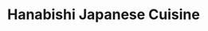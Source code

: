 ---
layout: place
title: "Hanabishi Japanese Cuisine"
permalink: /california/livermore/hanabishi-japanese-cuisine.html
stateAbbr: CA
stateName: California
cityName: Livermore
seo:
  name: "Hanabishi Japanese Cuisine"
  type: Restaurant
  links: http://www.hanabishi-restaurant.com/
description: "Looking for sushi in Livermore, California? Check out Hanabishi Japanese Cuisine for a delightful Japanese dining experience. Enjoy a variety of sushi and ot..."
place_id: ChIJsWQvA77nj4AR_kZCf64gg0s
photos:
  - name: >-
      places/ChIJsWQvA77nj4AR_kZCf64gg0s/photos/AeeoHcJ6OtYW7si5mbEm69ct9saU2JYX7fAHhL5oSSOkzgJxbW0bN6LgrPV5JnQCropa2T67HkJk26pe0s7_lG9cHO_BlOLfvEJz2LDOpg0NhzAao93X_G8vo-PMutvMLUWENP8t-2h1TowYJ3N6HN-Fpj-XRdSeP1rpRUlH0kia-ksVF0aLt0SrSHkb2uLlwY10oBS-7YN3i8s5ZStm2CP6AY_3pUh5-U1vGoPAj-okaqsMokGAYnNtRejbyO52LmTPKwcNipLb7VMVRl0xuDRLwUcwshOLxZk2K8SDcZWaGIFM2Q
    widthPx: 1000
    heightPx: 831
    authorAttributions:
      - displayName: Hanabishi Japanese Cuisine
        uri: https://maps.google.com/maps/contrib/102055558763683304802
        photoUri: >-
          https://lh3.googleusercontent.com/a/ACg8ocIEZaz0MWxSoCBLb5lTx9E6FTA3femh1AWkDBIsqOFxJWq5Ag=s100-p-k-no-mo
    flagContentUri: >-
      https://www.google.com/local/imagery/report/?cb_client=maps_api_places.places_api&image_key=!1e10!2sAF1QipNp426ZSu_JkcNupdqEBk2WiL_wDP6w4INCQF-c&hl=en-US
    googleMapsUri: >-
      https://www.google.com/maps/place//data=!3m4!1e2!3m2!1sAF1QipNp426ZSu_JkcNupdqEBk2WiL_wDP6w4INCQF-c!2e10!4m2!3m1!1s0x808fe7be032f64b1:0x4b8320ae7f4246fe
  - name: >-
      places/ChIJsWQvA77nj4AR_kZCf64gg0s/photos/AeeoHcK0BEnfaqHhxqIjGQWB0bsVGOUgPpBSqdUdL-9tjeUym6SenK1zPnqn306hqJI90IbcnHsPGFrqIMLTdTwtYdF3nWPJ_47DH4VfMoUfVhANptlz4BcCIYh6Wwxx2zuZw_GI4w1DHG8aeaXS0HmgZqr0RjEQ1x9VuGD7pQZBPiEt-u2RIkzvuWc4vx7ss0ICg-1TF6Zmg16V2uAMQT1goyNGMk1iomIg3SVRE5WiLJBxG-Zi6rGeXLq1fQ8-TdOoZnsHwxHu6-9D5nuCvSksgVcqjuCN852BTju_WlRzNnb7fj1A5-psdUrjkPSyAU_KQ0l-BK_o9La8X-22ra3PPni1aZVBqU9goiUPuhE_b6UQwCffPfHIXl_Gxd250eLFdKn7KqJ9aaZwFCQSkAluDAP4XWGYAJpLd29ZF7v2pfo
    widthPx: 3024
    heightPx: 4032
    authorAttributions:
      - displayName: rabab bukhamseen
        uri: https://maps.google.com/maps/contrib/107688338705243126946
        photoUri: >-
          https://lh3.googleusercontent.com/a-/ALV-UjVG8Fi8GBwYylK8ikKi8AYEwDGxmK7o9JglFs-H81d4NldssRgp=s100-p-k-no-mo
    flagContentUri: >-
      https://www.google.com/local/imagery/report/?cb_client=maps_api_places.places_api&image_key=!1e10!2sCIHM0ogKEICAgIDe67enLA&hl=en-US
    googleMapsUri: >-
      https://www.google.com/maps/place//data=!3m4!1e2!3m2!1sCIHM0ogKEICAgIDe67enLA!2e10!4m2!3m1!1s0x808fe7be032f64b1:0x4b8320ae7f4246fe
  - name: >-
      places/ChIJsWQvA77nj4AR_kZCf64gg0s/photos/AeeoHcL1cEgtjO_SbyqwoDKMfv_9Qwur2ElJZYRfn4xIY0Nr6AnYacyBBUcDT97k5bGMLYB2a60vjYBzM7cEmOeQHC2h2pfL8yqfJhxtnDr0aS7KwJqWPxWIktnxnhEwjmzLONpFBTBV8w-UfIz2mpjbTCFFf7yd4dW-4iBr7DWeos__rYhrMetRpcA-CZQHdL2UysDVtNUzUBmi4yy_XgP-z1-woxeqUmQ2pQBhPr914X_VR_IxlHsGTZyhZgX-3BRb99pKJinRSDf0BqjL_Ys20f7cwzK3LnklLADKWyG9YSb4TihRsFCP6r8e4WoovPCTjU_JrzOmqSLnc8e7U-U8bukXHzs41OuXuxXjKiIHsGd-Ct8WX62zVg6MGs8k9UIfHO-g-TESGSrzTvgCkNqRpqaG68DHtp1H3R7yDpYGe_zBPA
    widthPx: 4080
    heightPx: 3072
    authorAttributions:
      - displayName: Dryden Lafferty
        uri: https://maps.google.com/maps/contrib/114508024477717757240
        photoUri: >-
          https://lh3.googleusercontent.com/a-/ALV-UjXLo-fKBCdhSfR_m7Tos2EA6tbcgc3vaWMWoaih3njUFBK4w_ku=s100-p-k-no-mo
    flagContentUri: >-
      https://www.google.com/local/imagery/report/?cb_client=maps_api_places.places_api&image_key=!1e10!2sCIHM0ogKEICAgIDGipOZIQ&hl=en-US
    googleMapsUri: >-
      https://www.google.com/maps/place//data=!3m4!1e2!3m2!1sCIHM0ogKEICAgIDGipOZIQ!2e10!4m2!3m1!1s0x808fe7be032f64b1:0x4b8320ae7f4246fe
  - name: >-
      places/ChIJsWQvA77nj4AR_kZCf64gg0s/photos/AeeoHcIjitBgdDx2Rroqhs_z8kBK0sBuG2nhi7coA1_BzBkJu36TKVryiFDK6-00SU-xW9qkCpoZGfDxwshpeuFmdass2JIkL-cPM0fcgR5XTAVDojeOSCXmp_VAaAhDU9w0Gd7wcoUYA3S1Al7YU4NJp-3ERjjuKn-eu1dZHIBoHoDlDFHgdcqsdiqqP_V0lPmyRBQW1Wp-bv4YItlL4Ckl0b44_P964OXTVAFbv0wN_6gE58I3wo5MoxzSG9PR2ifoR0qxEeT6RFSldDR7xs6jRM-Fl3tg2nIdDvGe05vxtwUM-jo0dDZCQ2Me5cEBIvWwG1ag1z6-U45B8KXBNshkd00nxn61hWOqCoA1RF6FqW-i2gddMObfK0gRlOB7ijumfG9Saq0DetrLNh00qC0ICuv5xUvjP5lulUaBBhuprlY
    widthPx: 3724
    heightPx: 2096
    authorAttributions:
      - displayName: Kati Bell
        uri: https://maps.google.com/maps/contrib/117525781325147850580
        photoUri: >-
          https://lh3.googleusercontent.com/a-/ALV-UjVPUM-LctiFNqPBk7aUSpMAz5-vsp0wiGXXIE-9y-hoad5QjE_V=s100-p-k-no-mo
    flagContentUri: >-
      https://www.google.com/local/imagery/report/?cb_client=maps_api_places.places_api&image_key=!1e10!2sCIHM0ogKEICAgICh0be9BQ&hl=en-US
    googleMapsUri: >-
      https://www.google.com/maps/place//data=!3m4!1e2!3m2!1sCIHM0ogKEICAgICh0be9BQ!2e10!4m2!3m1!1s0x808fe7be032f64b1:0x4b8320ae7f4246fe
  - name: >-
      places/ChIJsWQvA77nj4AR_kZCf64gg0s/photos/AeeoHcJUbif8VE3hChl6UFWVDr3H2ag3RB0vp4c4Ih7OcJDg3vDhY1JbbtEVaO2l3YaaTuCnkgz1eVMZhkEAk20TxCe2xUzZlcGO0crpDpIwy1qxloif3eMPdkX0f43YefFNXaEd8sjbDSiSY8N6jGDyNVfkvo7AqMf3lxT2eGcxfZkBDEVnMCJydK4M3eYT6ZFDPDwWvqmkFaou0xbvcLfckwA8RX9O2wTIsrRanC3HSiZ0JGakjkSdBMpnDfsE3OZxn3o1tap5pJiVmEw6RHp-8PHVyyP8tRqpN0GWRc7HlhME6S-ceEjeZlIXcRLKsYrhGIvXbDq8OunET0yI592A00kDb9Q02PGTZjzAXvSlf4UErOAylqLAx-tpbyXsrtKzpXbHoNToXtKRIIFwGBsCA7ajZtJyS-z0GdGT513F1FjjmGs
    widthPx: 4032
    heightPx: 3024
    authorAttributions:
      - displayName: Element blue808
        uri: https://maps.google.com/maps/contrib/114850186333522329231
        photoUri: >-
          https://lh3.googleusercontent.com/a/ACg8ocIl66feM023piIy_8NJ66VgPAXgPxfmygolciA1-25PuborZgTu=s100-p-k-no-mo
    flagContentUri: >-
      https://www.google.com/local/imagery/report/?cb_client=maps_api_places.places_api&image_key=!1e10!2sCIHM0ogKEICAgIC474er3wE&hl=en-US
    googleMapsUri: >-
      https://www.google.com/maps/place//data=!3m4!1e2!3m2!1sCIHM0ogKEICAgIC474er3wE!2e10!4m2!3m1!1s0x808fe7be032f64b1:0x4b8320ae7f4246fe
  - name: >-
      places/ChIJsWQvA77nj4AR_kZCf64gg0s/photos/AeeoHcI207WR3Cr3Uw_yWjxLjgcECFWieMILkdQkQzZ1lLfHpvdlDm5NRPGSZxf7IjanjBiMZIkvaQh21mKBtv3ls6ImPUrtCac1T0Zr7gmgkN7yNXxLBrfhBnC7y7BKz8TDwsijCIt34onUVv7AKt5OG5F4fRCOxbimtCjvRLRl2XlLnZpZ2YnWpQAk6F-7smz-gcaGwGAgs-kOd7rq9ALtiP1LZ62PhbBKIbUwvathGEt4IJuFZPEqfgQclspGWZ0BX5JDAUNa1NFriINbQz-laQGetT_BS8s-ExYXVcGmPZB2ynLyf4J70OLHecxZgsdS7eeUAgnIdNQnRQ9VNQSY9oNsFdngRV_Vk2xW0YbtjPxghvpcpYZzZer04fNCnWoAe70tJ3uKN340fvnJQSZwzGYLmYp7ZzVA18QvJSH78yDFUA
    widthPx: 4032
    heightPx: 3024
    authorAttributions:
      - displayName: Paul M
        uri: https://maps.google.com/maps/contrib/107078352432903138556
        photoUri: >-
          https://lh3.googleusercontent.com/a/ACg8ocLPHbbZj2K5xDr4bF-ZBcs-ANBNQYX5QRll__bqlFg_x4h_Fg=s100-p-k-no-mo
    flagContentUri: >-
      https://www.google.com/local/imagery/report/?cb_client=maps_api_places.places_api&image_key=!1e10!2sCIHM0ogKEICAgICbkbiZDA&hl=en-US
    googleMapsUri: >-
      https://www.google.com/maps/place//data=!3m4!1e2!3m2!1sCIHM0ogKEICAgICbkbiZDA!2e10!4m2!3m1!1s0x808fe7be032f64b1:0x4b8320ae7f4246fe
  - name: >-
      places/ChIJsWQvA77nj4AR_kZCf64gg0s/photos/AeeoHcItV76Hy0voNit7G15ARXsThK0d7M-dNWuJLPtHb_ZKvaSONMQb_olsQrLuMaF01fhnwhLhIXB5Dv5g2nrdHQraZDOS4IIA9KvMk-xkLLsjEfnstElcs6RRpEetkigB7BFtpCiZK44YWJP4IqyEk2Ac9I724NHrPP2_l4ndrQ8-e58BP19tJ5LbS0spAyRJF3DupO95l9ftAYJGwGjrUElE_65O_LIzBlsj0NvrH6khD7evFuyWnzQrVh1wpleZVVGzdS4CL_pU95sufYiTt71GX3cdEt2Z9B40Ce6a8c8Tu-qmQZYxlYTwtplDTY6Wv2kGOLz8Nd61P3nOdS_vUyeyDwkxDyVs_a15D9aFCvH5pyknX2BjNzohlq68_KzX1M5M-mFPV0fzWMcYBgqRaHoYY3DFJ_3w78jK0GaxIR7uuAfb
    widthPx: 4032
    heightPx: 3024
    authorAttributions:
      - displayName: Element blue808
        uri: https://maps.google.com/maps/contrib/114850186333522329231
        photoUri: >-
          https://lh3.googleusercontent.com/a/ACg8ocIl66feM023piIy_8NJ66VgPAXgPxfmygolciA1-25PuborZgTu=s100-p-k-no-mo
    flagContentUri: >-
      https://www.google.com/local/imagery/report/?cb_client=maps_api_places.places_api&image_key=!1e10!2sCIHM0ogKEICAgIC478fktQE&hl=en-US
    googleMapsUri: >-
      https://www.google.com/maps/place//data=!3m4!1e2!3m2!1sCIHM0ogKEICAgIC478fktQE!2e10!4m2!3m1!1s0x808fe7be032f64b1:0x4b8320ae7f4246fe
  - name: >-
      places/ChIJsWQvA77nj4AR_kZCf64gg0s/photos/AeeoHcIh-FTrPHJfQZcBMyFrM4-jEztV-YAj6UAYF99ZnUbtrswYi9NcAiR7Ry66d8VqpqRgS_C41x2j3UsRm04mjwqofbnWtx8MSV6xcknfEiLFfPS437dbVzGCyOLbxxpWaFpKsE2PVH-ggBYzAPVpD9x2eVmxuY5gmabhmWFcDVvpOKkiQtmUO_Eu5Dkp6BuZLGRv9UY2yeqnzzuCqvN1TRsfn-LVWV5SPF8-EbqSYrTmhIsjVlu4BrCRvQDXLGV4nm7f7-n3KEaO-fHpGU7y0dfkDM63Q3O2ts7wFHnOmrV40nCMg1qEsguSCaaT_XAMVUHuGci5Up7APWSF_g0lm-SD8-I_iu3-WkZQt_lNc8_bRmSUNGrM3BCQKFxDEbvaLbZ4Nm4tw3JtvIsFnZoWghDei0wi4VnecTw5bQJQu9-_GQ
    widthPx: 4032
    heightPx: 3024
    authorAttributions:
      - displayName: Element blue808
        uri: https://maps.google.com/maps/contrib/114850186333522329231
        photoUri: >-
          https://lh3.googleusercontent.com/a/ACg8ocIl66feM023piIy_8NJ66VgPAXgPxfmygolciA1-25PuborZgTu=s100-p-k-no-mo
    flagContentUri: >-
      https://www.google.com/local/imagery/report/?cb_client=maps_api_places.places_api&image_key=!1e10!2sCIHM0ogKEICAgICUqs2cOA&hl=en-US
    googleMapsUri: >-
      https://www.google.com/maps/place//data=!3m4!1e2!3m2!1sCIHM0ogKEICAgICUqs2cOA!2e10!4m2!3m1!1s0x808fe7be032f64b1:0x4b8320ae7f4246fe
  - name: >-
      places/ChIJsWQvA77nj4AR_kZCf64gg0s/photos/AeeoHcJLfi_QnQTwscgy89XKMZcvgyAobosR0NS-3-PsoafKfY35cAdh1fMfnzt6SXe0fdMLlMGdFXFx0lkWylvw52rHuL_0z2O9l_KMob7vTmmM-_v7aIvgXr1rX_ZKLc7zK7UVr_0xB4X0zUVxtumE3NBivMuPWmQ-WYWbH7WNgRcQZ2QvRW16yP0GoS-xHlqgS6JAR04heLvkiWc8Z6Hsxky3W6Z5Cg5gCDz2XwAPEUi5oJqCxFKhmNQ0hnRqep_-J0nuIC_VtCL9RynTuo3IaJIvwqDomV4VhNo_YcyW11Gyzw
    widthPx: 2000
    heightPx: 1662
    authorAttributions:
      - displayName: Hanabishi Japanese Cuisine
        uri: https://maps.google.com/maps/contrib/102055558763683304802
        photoUri: >-
          https://lh3.googleusercontent.com/a/ACg8ocIEZaz0MWxSoCBLb5lTx9E6FTA3femh1AWkDBIsqOFxJWq5Ag=s100-p-k-no-mo
    flagContentUri: >-
      https://www.google.com/local/imagery/report/?cb_client=maps_api_places.places_api&image_key=!1e10!2sAF1QipPeZ-TTfmv5WSJj_3pSMXubTcbDHgqUxOf3dBd9&hl=en-US
    googleMapsUri: >-
      https://www.google.com/maps/place//data=!3m4!1e2!3m2!1sAF1QipPeZ-TTfmv5WSJj_3pSMXubTcbDHgqUxOf3dBd9!2e10!4m2!3m1!1s0x808fe7be032f64b1:0x4b8320ae7f4246fe
  - name: >-
      places/ChIJsWQvA77nj4AR_kZCf64gg0s/photos/AeeoHcJMSswTTbrpnozkchekHt-fEl2Q-UZ_zYImNDJNW1slXxzSpUMChDjhQX6Yq_LArwGAewhQsYizxL4Sk_V6oVao1DHsALORsgE1VMkWHEQtkqOOER-CvUvaZeVVFvA62zxKa3x-GHmH-yb5Z7N1f7RGNjeYWFhMcqTSm2Vmz5E_LrzMT8QAIZUGfKdeXV0sBX_kutESA5zGQ_g8B3Y2od6zFPnYB_1ZWQT58V87ZnkhTI8i10heVOd9THdV2sSkfcSU-Ef9_lM64BVdG6-3eroWFNAOQx0vI84JeA6XNqWIBoYrOuR8MFCRi8XJ2lyTfLFbHeT6oMaAqp_bpX8vDmYg6-y9JuoVOM0Ky7ebkEoRbtekpXWKGnKpN_UIVoVPzRPtUrQrVI4oqHf7tT5hqHSqeE1NCemt6D_2zvuQSBb-4K4g
    widthPx: 4000
    heightPx: 3000
    authorAttributions:
      - displayName: Jim Schinkel
        uri: https://maps.google.com/maps/contrib/112839530138854698722
        photoUri: >-
          https://lh3.googleusercontent.com/a-/ALV-UjXK_DL75xRm84flygqvnxd8WLUg_i5ENuq20-2mbKe-SlzR37ZkqQ=s100-p-k-no-mo
    flagContentUri: >-
      https://www.google.com/local/imagery/report/?cb_client=maps_api_places.places_api&image_key=!1e10!2sCIHM0ogKEICAgIDq0cL92AE&hl=en-US
    googleMapsUri: >-
      https://www.google.com/maps/place//data=!3m4!1e2!3m2!1sCIHM0ogKEICAgIDq0cL92AE!2e10!4m2!3m1!1s0x808fe7be032f64b1:0x4b8320ae7f4246fe
address: 979 E Stanley Blvd, Livermore, CA 94550, USA
street: 979 E Stanley Blvd
city: Livermore
state: CA
zip: '94550'
country: USA
neighborhood: null
latitude: '37.677742'
longitude: '-121.784728'
accessibility_options:
  wheelchairAccessibleParking: true
  wheelchairAccessibleEntrance: true
  wheelchairAccessibleRestroom: true
  wheelchairAccessibleSeating: true
business_status: OPERATIONAL
name: Hanabishi Japanese Cuisine
google_maps_links:
  directionsUri: >-
    https://www.google.com/maps/dir//''/data=!4m7!4m6!1m1!4e2!1m2!1m1!1s0x808fe7be032f64b1:0x4b8320ae7f4246fe!3e0
  placeUri: https://maps.google.com/?cid=5441228708625139454
  writeAReviewUri: >-
    https://www.google.com/maps/place//data=!4m3!3m2!1s0x808fe7be032f64b1:0x4b8320ae7f4246fe!12e1
  reviewsUri: >-
    https://www.google.com/maps/place//data=!4m4!3m3!1s0x808fe7be032f64b1:0x4b8320ae7f4246fe!9m1!1b1
  photosUri: >-
    https://www.google.com/maps/place//data=!4m3!3m2!1s0x808fe7be032f64b1:0x4b8320ae7f4246fe!10e5
primary_type: Japanese Restaurant
opening_hours:
  regular: null
  current: null
secondary_opening_hours:
  regular:
    weekdayDescriptions: null
    type: null
  current:
    weekdayDescriptions: null
    type: null
phone: (925) 455-1114
price_level: null
price_range: $10 &ndash; $20
rating: '4.5'
rating_count: 95
website: http://www.hanabishi-restaurant.com/
reviews: null
parking_options: null
payment_options: null
allow_dogs: null
curbside_pickup: null
delivery: null
dine_in: null
good_for_children: null
good_for_groups: null
good_for_sports: null
live_music: null
menu_for_children: null
outdoor_seating: null
reservable: null
restroom: null
serves_beer: null
serves_breakfast: null
serves_brunch: null
serves_cocktails: null
serves_coffee: null
serves_dinner: null
serves_dessert: null
serves_lunch: null
serves_vegetarian_food: null
serves_wine: null
takeout: null
summary: null

---